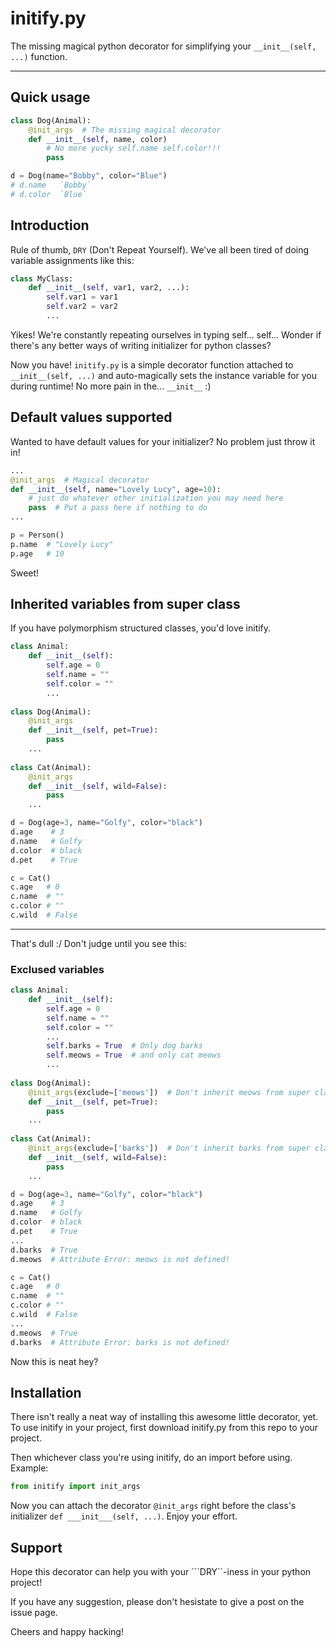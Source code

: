 # initify.py
The missing magical python decorator for simplifying your ```__init__(self, ...)``` function.

---
## Quick usage
```python
class Dog(Animal):
	@init_args  # The missing magical decorator
	def __init__(self, name, color)
		# No more yucky self.name self.color!!!
		pass
```

```python
d = Dog(name="Bobby", color="Blue")
# d.name   `Bobby`
# d.color  `Blue`
```
## Introduction
Rule of thumb, ```DRY``` (Don't Repeat Yourself). We've all been tired of doing variable assignments like this:

```python
class MyClass:
	def __init__(self, var1, var2, ...):
		self.var1 = var1
		self.var2 = var2
		...
```

Yikes! We're constantly repeating ourselves in typing self... self... Wonder if there's any better ways of writing initializer for python classes?

Now you have! ```initify.py``` is a simple decorator function attached to ```__init__(self, ...)``` and auto-magically sets the instance variable for you during runtime! No more pain in the... ```__init__``` :)

## Default values supported
Wanted to have default values for your initializer? No problem just throw it in!

```python
...
@init_args  # Magical decorator
def __init__(self, name="Lovely Lucy", age=10):
	# just do whatever other initialization you may need here
	pass  # Put a pass here if nothing to do
...
```
```python
p = Person()
p.name  # "Lovely Lucy"
p.age   # 10
```
Sweet!

## Inherited variables from super class
If you have polymorphism structured classes, you'd love initify.

```python
class Animal:
	def __init__(self):
		self.age = 0
		self.name = ""
		self.color = ""
		...
		
class Dog(Animal):
	@init_args
	def __init__(self, pet=True):
		pass
	...
		
class Cat(Animal):
	@init_args
	def __init__(self, wild=False):
		pass
	...
```

```python
d = Dog(age=3, name="Golfy", color="black")
d.age    # 3
d.name   # Golfy
d.color  # black
d.pet    # True

c = Cat()
c.age   # 0
c.name  # ""
c.color # ""
c.wild  # False
```
---

That's dull :/ Don't judge until you see this:
### Exclused variables
```python
class Animal:
	def __init__(self):
		self.age = 0
		self.name = ""
		self.color = ""
		...
		self.barks = True  # Only dog barks
		self.meows = True  # and only cat meows
		...
		
class Dog(Animal):
	@init_args(exclude=['meows'])  # Don't inherit meows from super class!
	def __init__(self, pet=True):
		pass
	...
		
class Cat(Animal):
	@init_args(exclude=['barks'])  # Don't inherit barks from super class!
	def __init__(self, wild=False):
		pass
	...
```

```python
d = Dog(age=3, name="Golfy", color="black")
d.age    # 3
d.name   # Golfy
d.color  # black
d.pet    # True
...
d.barks  # True
d.meows  # Attribute Error: meows is not defined!

c = Cat()
c.age   # 0
c.name  # ""
c.color # ""
c.wild  # False
...
d.meows  # True
d.barks  # Attribute Error: barks is not defined!
```

Now this is neat hey?

## Installation
There isn't really a neat way of installing this awesome little decorator, yet. To use initify in your project, first download initify.py from this repo to your project.

Then whichever class you're using initify, do an import before using. Example:

```python
from initify import init_args
```

Now you can attach the decorator ```@init_args``` right before the class's initializer ```def ___init___(self, ...)```. Enjoy your effort.

## Support
Hope this decorator can help you with your ```DRY``-iness in your python project!

If you have any suggestion, please don't hesistate to give a post on the issue page.

Cheers and happy hacking!